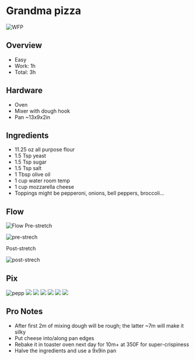 # Grandma pizza
![WFP](./images/over-w-brocc.jpeg)
## Overview
- Easy
- Work: 1h
- Total: 3h
## Hardware
- Oven
- Mixer with dough hook
- Pan ~13x9x2in
## Ingredients
- 11.25 oz all purpose flour
- 1.5 Tsp yeast
- 1.5 Tsp sugar
- 1.5 Tsp salt
- 1 Tbsp olive oil
- 1 cup water room temp
- 1 cup mozzarella cheese
- Toppings might be pepperoni, onions, bell peppers, broccoli...
## Flow
![Flow](./images/flow.png)
Pre-stretch

![pre-strech](./images/pre-stretch.jpeg)

Post-stretch

![post-strech](./images/post-stretch.jpeg)

## Pix 

![pepp](./images/pep-side.jpeg)
![](./images/two.jpeg)
![](./images/sizzle.jpeg)
![](./images/side.jpeg)
![](./images/over.jpeg)
![](./images/edge.jpeg)
![](./images/cheese.jpeg)

## Pro Notes
- After first 2m of mixing dough will be rough; the latter ~7m will make it silky
- Put cheese into/along pan edges
- Rebake it in toaster oven next day for 10m+ at 350F for super-crispiness
- Halve the ingredients and use a 9x9in pan

